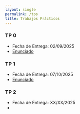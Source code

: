 ```yaml
---
layout: single
permalink: /tps
title: Trabajos Prácticos
---
```


### TP 0
- Fecha de Entrega: 02/09/2025
- [Enunciado](/tp0)

### TP 1
- Fecha de Entrega: 07/10/2025
- [Enunciado](https://docs.google.com/document/d/1JC1PIoOPpAV0dAY5Flvzfdx4fvdX8VoRsx306IkoQ1o/edit?usp=sharing)

### TP 2
- Fecha de Entrega: XX/XX/2025
- 